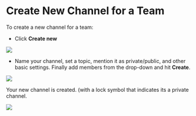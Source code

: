 # Create New Channel for a Team

To create a new channel for a team:

* Click **Create new**

![](../../../../.gitbook/assets/image%20%28370%29.png)

* Name your channel, set a topic, mention it as private/public, and other basic settings. Finally add members from the drop-down and hit **Create**.

![](../../../../.gitbook/assets/image%20%28365%29.png)

Your new channel is created. \(with a lock symbol that indicates its a private channel.

![](../../../../.gitbook/assets/image%20%28348%29.png)

